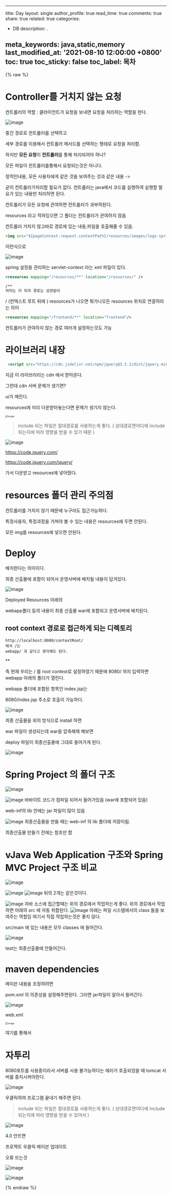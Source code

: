 

---
title: Day
layout: single
author_profile: true
read_time: true
comments: true
share: true
related: true
categories:
- DB
description: .

meta_keywords: java,static,memory
last_modified_at: '2021-08-10 12:00:00 +0800'
toc: true
toc_sticky: false
toc_label: 목차
---
 {% raw %}



# Controller를 거치지 않는 요청

컨트롤러의 역할 : 클라이언트가 요청을 보내면 요청을 처리하는 역할을 한다.

![image](https://user-images.githubusercontent.com/65274952/131269883-d93aa154-7d70-4775-a98c-3953f36790bd.png)

중간 경로로 컨트롤러를 선택하고 

세부 경로를 이용해서 컨트롤러 메서드를 선택하는 형태로 요청을 처리함.



하지만 **모든 요청**이 **컨트롤러**를 통해 처리되어야 하나?

모든 파일이 컨트롤러를통해서 요청되는것은 아니다.



정적인내용, 모든 사용자에게 같은 것을 보여주는 것과 같은 내용 -> 

굳이 컨트롤러가처리할 필요가 없다. 컨트롤러는 java에서 코드를 실행하여 실행할 필요가 있는 내용만 처리하면 된다.

컨트롤러가 모든 요청에 관여하면 컨트롤러가 과부하된다.





resources 라고 적혀있으면 그 폴더는 컨트롤러가 관여하지 않음

컨트롤러 거치지 않고바로 경로에 있는 내용,파일을 호출해줄 수 있음.

```html
<img src="${pageContext.request.contextPath}/resources/images/logo-spring.png" }/>
```

이런식으로 



![image](https://user-images.githubusercontent.com/65274952/131270191-6f335287-670b-469e-be31-27196471250f.png)

spring 설정을 관리하는 servlet-context 라는 xml 파일이 있다.



```xml
<resources mapping="/resources/**" location="/resources/" />

/**
의미는 이 뒤의 경로는 상관없이

```

/ (컨텍스트 루트 뒤에 ) resources가 나오면 뭐가나오든 resources 위치로 연결하라는 의미



```xml
<resources mapping="/frontend/**" location="frontend"/>
```

컨트롤러가 관여하지 않는 경로 여러개 설정하는것도 가능





# 라이브러리 내장



```html
 <script src="https://cdn.jsdelivr.net/npm/jquery@3.5.1/dist/jquery.min.js"></script>
```

지금 이 라이브러리는 cdn 에서 받아온다.

그런데 cdn 서버 문제가 생기면?

ui가 깨진다.

resources에 미리 다운받아놓는다면 문제가 생기지 않는다.

<img src="https://user-images.githubusercontent.com/65274952/131270541-d5dc8ffe-b836-4ea3-805a-3fffd5397be3.png" alt="image" style="zoom:50%;" />





> include 되는 파일은 절대경로를 사용하는게 좋다. ( 상대경로면어디에 include 되는지에 따라 영향을 받을 수 있기 때문 ) 



![image](https://user-images.githubusercontent.com/65274952/131272382-34a6642b-6d1a-470b-878d-7d9f7d4630cc.png)

https://code.jquery.com/

https://code.jquery.com/jquery/

가서 다운받고 resources에 넣어줬다.





# resources 폴더 관리 주의점

컨트롤러를 거치지 않기 때문에 누구라도 접근가능하다.

특정사용자, 특정과정을 거쳐야 볼 수 있는 내용은 resources에 두면 안된다.

모든 img를 resources에 넣으면 안된다.



# Deploy

배치한다는 의미이다.

최종 산출물에 포함이 되어서 운영서버에 배치될 내용이 담겨있다.

![image](https://user-images.githubusercontent.com/65274952/131271337-83703c9e-0986-4755-9c77-7108ca46c405.png)

Deployed Resources 아래의 

webapp폴더 등의 내용이 최종 산출물 war에 포함되고 운영서버에 배치된다.

## root context 경로로 접근하게 되는 디렉토리

```
http://localhost:8080/contextRoot/ 
에서 /는
webapp/ 과 같다고 생각해도 된다.

```

**

즉 현재 우리는 / 를 root context로 설정하였기 때문에
8080/ 까지 입력하면  webapp 아래의 폴더가 열린다.

webapp 폴더에 포함된 항목인 index.jsp는 

8080/index.jsp 주소로 호출이 가능하다.



![image](https://user-images.githubusercontent.com/65274952/131271566-ff1ffb4a-ceff-41e6-b939-fec710f93125.png)

최종 산출물을 위의 방식으로 install 하면

war 파일이 생성되는데 war을 압축해제 해보면

deploy 파일이 최종산출물에 그대로 들어가게 된다.

![image](https://user-images.githubusercontent.com/65274952/131271756-1a1de621-638a-48d9-a246-895ea794c349.png)



# Spring Project 의 폴더 구조

![image](https://user-images.githubusercontent.com/65274952/131273335-a8f2ff77-2861-48d1-a444-f9ad1df06aa3.png)


![image](https://user-images.githubusercontent.com/65274952/131273279-fd9ba306-83b6-4be0-83b2-9dd4ab488687.png)
바바이트 코드가 컴파일 되어서 들어가있음 (war에 포함되어 있음)

web-inf의 lib 안에는 jar 파일이 많이 있음

![image](https://user-images.githubusercontent.com/65274952/131273398-bc77c3fa-36d5-4cf4-aec2-1de5aff2e477.png)
최종산출물을 만들 때는 web-inf 의 lib 폴더에 저장이됨.

최종산출물 만들기 전에는 참조만 함

# vJava Web Application 구조와 Spring MVC Project 구조 비교



![image](https://user-images.githubusercontent.com/65274952/131274496-03e980b8-9a2f-41c5-b129-575002d99cf5.png)



![image](https://user-images.githubusercontent.com/65274952/131274238-614a83b7-c6b3-43d5-837e-080e3463ab39.png)
![image](https://user-images.githubusercontent.com/65274952/131274249-2b9de27d-c442-4df2-8333-6b6a21b9e319.png)
뒤의 2개는 같은것이다.

![image](https://user-images.githubusercontent.com/65274952/131274324-b7531552-a8a2-429d-872e-ffbf5c3e4aa8.png)
자바 소스에 접근할때는 위의 경로에서 작업하는게 좋다. 위의 경로에서 작업하면 아래의 src 에 자동 취합된다.
![image](https://user-images.githubusercontent.com/65274952/131274313-3a21687e-4d4d-4488-96c0-0baaa983ae55.png)
아래는 파일 시스템에서의 class 들을 보여주는 역할임  여기서 직접 작업하는것은 좋지 않다.





src/main 에 있는 내용은 모두 classes 에 들어간다.

![image](https://user-images.githubusercontent.com/65274952/131274449-d26a231d-d0e3-447c-9024-dee29f3dd02f.png)

test는 최종산출물에 안들어간다.



# maven dependencies

메이븐 내용을 조정하려면 

pom.xml 의 의존성을 설정해주면된다. 그러면 jar파일이 알아서 들어간다.





![image](https://user-images.githubusercontent.com/65274952/131274545-b8479a75-1ddc-481c-a6ae-b70e8220227b.png)



web.xml

<img src="https://user-images.githubusercontent.com/65274952/131274792-e0591732-6a04-4510-b2ce-7103dbc9a404.png" alt="image" style="zoom:50%;" />

여기를 통해서 



# 자투리



8080포트를 사용중이라서 서버를 사용 불가능하다는 에러가 호출되었을 때 tomcat 서버를 중지시켜야한다.

![image](https://user-images.githubusercontent.com/65274952/131271090-4c7ea27d-9bbb-4243-b721-b75c2f0ec452.png)



우클릭하여 프로그램 끝내기 해주면 된다.



> include 되는 파일은 절대경로를 사용하는게 좋다. ( 상대경로면어디에 include 되는지에 따라 영향을 받을 수 있어서 ) 



![image](https://user-images.githubusercontent.com/65274952/131273655-df3ac2cd-abf8-4463-90c6-bc9a0a782737.png)

4.0 안뜨면

프로젝트 우클릭 메이븐 업데이트





오류 뜨는것 

![image](https://user-images.githubusercontent.com/65274952/131274986-c340bb5a-5717-41d2-8adc-13921d4e752a.png)



![image](https://user-images.githubusercontent.com/65274952/131275040-d3d14972-b840-4332-bd9b-2c93fad3e68e.png)



 {% endraw %}